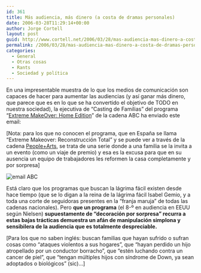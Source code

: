 ```yaml
---
id: 361
title: Más audiencia, más dinero (a costa de dramas personales)
date: 2006-03-28T11:29:14+00:00
author: Jorge Cortell
layout: post
guid: http://www.cortell.net/2006/03/28/mas-audiencia-mas-dinero-a-costa-de-dramas-personales/
permalink: /2006/03/28/mas-audiencia-mas-dinero-a-costa-de-dramas-personales/
categories:
  - General
  - Otras cosas
  - Rants
  - Sociedad y polí­tica
---
```

En una impresentable muestra de lo que los medios de comunicación son capaces de hacer para aumentar las audiencias (y así­ ganar más dinero, que parece que es en lo que se ha convertido el objetivo de TODO en nuestra sociedad), la ejecutiva de &#8220;Casting de Familias&#8221; del programa &#8220;[Extreme MakeOver: Home Edition](http://abc.go.com/primetime/xtremehome/)&#8221; de la cadena ABC ha enviado este email:

[Nota: para los que no conocen el programa, que en España se llama &#8220;Extreme Makeover: Reconstrucción Total&#8221; y se puede ver a través de la cadena [People+Arts](http://spanish.peopleandartslatino.com/_listings/), se trata de una serie donde a una familia se la invita a un evento (como un viaje de premio) y esa es la excusa para que en su ausencia un equipo de trabajadores les reformen la casa completamente y por sorpresa]

![email ABC](http://www.thesmokinggun.com/graphics/art3/0327062extreme1.gif)

Está claro que los programas que buscan la lágrima fácil existen desde hace tiempo (que se lo digan a la reina de la lágrima fácil Isabel Gemio, y a toda una corte de seguidoras presentes en la &#8220;franja maruja&#8221; de todas las cadenas nacionales). Pero **que un programa** (el 8-º en audiencia en EEUU según Nielsen) **supuestamente de &#8220;decoración por sorpresa&#8221; recurra a estas bajas trácticas demuestra un afán de manipulación simplona y sensibilera de la audiencia que es totalmente despreciable.**

[Para los que no saben inglés: buscan familias que hayan sufrido o sufran cosas como &#8220;ataques violentos a sus hogares&#8221;, que &#8220;hayan perdido un hijo atropellado por un conductor borracho&#8221;, que &#8220;estén luchando contra un cancer de piel&#8221;, que &#8220;tengan múltiples hijos con sí­ndrome de Down, ya sean adoptados o biológicos&#8221; (sic)&#8230;]